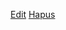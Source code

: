 <a href="edit_reservasi.php?id=<?php echo $row['id']; ?>&aksi=edit" class="btn btn-warning btn-sm">Edit</a>
                                                    <a href="proses_reservasi.php?id=<?php echo $row['id']; ?>&aksi=hapus" class="btn btn-danger btn-sm"
                                                        onclick="return confirm('Anda yakin ingin menghapus data ini?')">Hapus</a>